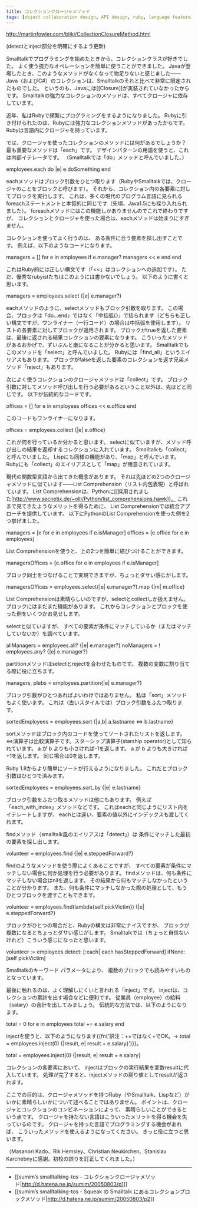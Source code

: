 ```yaml
---
title: コレクションクロージャメソッド
tags: [object collaboration design, API design, ruby, language feature]
---
```


http://martinfowler.com/bliki/CollectionClosureMethod.html

(detectとinject部分を明確にするよう更新)

Smalltalkでプログラミングを始めたときから、コレクションクラスが好きでした。
よく使う強力なオペレーションを簡単に使うことができました。
Javaが登場したとき、このようなメソッドがなくなって物足りないと感じました——Java（およびC#）のコレクションは、Smalltalkのそれと比べて非常に限定されたものでした。
というのも、Javaには[[Closure]]が実装されていなかったからです。
Smalltalkの強力なコレクションのメソッドは、すべてクロージャに依存しています。

近年、私はRubyで頻繁にプログラミングをするようになりました。
Rubyに引き付けられたのは、Rubyには強力なコレクションメソッドがあったからです。
Rubyは言語内にクロージャを持っています。

では、クロージャを使ったコレクションのメソッドには何があるでしょうか？
最も重要なメソッドは「each」です。
デザインパターンの用語を使うと、これは内部イテレータです。
（Smalltalkでは「do」メソッドと呼んでいました。）

 employees.each do |e|
   e.doSomething
 end

eachメソッドはブロック引数をひとつ取ります（RubyやSmalltalkでは、クロージャのことをブロックと呼びます）。
それから、コレクション内の各要素に対してブロックを実行します。
これは、多くの現代のプログラム言語に見られるforeachステートメントと本質的に同じです（先頃、Java1.5にも採り入れられました）。
foreachメソッドにはこの機能しかありませんのでこれで終わりですが、
コレクションとクロージャを使った場合は、eachメソッドは始まりにすぎません。

コレクションを使ってよく行うのは、
ある条件に合う要素を探し出すことです。
例えば、以下のようなコードになります。

 managers = []
 for e in employees
   if e.manager?
     managers << e 
   end
 end

これはRuby的には正しい構文です（「<<」はコレクションへの追加です）。
ただ、優秀なrubyistたちはこのようには書かないでしょう。
以下のように書くと思います。

 managers = employees.select {|e| e.manager?}

eachメソッドのように、selectメソッドもブロック引数を取ります。
この場合、ブロックは「do...end」ではなく「中括弧{}」で括られます（どちらも正しい構文ですが、ワンライナー（一行コード）の場合は中括弧を使用します）。
リストの各要素に対してブロックが適用されます。
ブロックがtrueを返した要素は、最後に返される結果コレクションの要素になります。
こういったメソッドがあるおかげで、ずいぶんと楽になることが分かると思います。
Smalltalkでもこのメソッドを「select」と呼んでいました。
Rubyには「find_all」というエイリアスもあります。
ブロックがfalseを返した要素のコレクションを返す兄弟メソッド「reject」もあります。

次によく使うコレクションのクロージャメソッドは「collect」です。
ブロック引数に対してメソッド呼び出しを行う必要があるということ以外は、先ほどと同じです。
以下が伝統的なコードです。

 offices = []
 for e in employees
   offices << e.office
 end

このコードもワンライナーになります。

 offices = employees.collect {|e| e.office}

これが何を行っているか分かると思います。
selectに似ていますが、メソッド呼び出しの結果を返却するコレクションに入れています。
Smalltalkも「collect」と呼んでいました。
Lispにも同様の機能があり、「map」と呼んでいます。
Rubyにも「collect」のエイリアスとして「map」が用意されています。

現代の関数型言語から出てきた概念があります。
それは先ほどの2つのクロージャメソッドに似ています——List Comprehension（リスト内包表現）と呼ばれています。
List Comprehensionは、Pythonに[[採用されました|http://www.secnetix.de/~olli/Python/list_comprehensions.hawk]]。
これまで見てきたようなメリットを得るために、
List Comprehensionでは統合アプローチを提供しています。
以下にPythonのList Comprehensionを使った例を2つ挙げました。

 managers = [e for e in employees if e.isManager]
 offices = [e.office for e in employees]

List Comprehensionを使うと、上の2つを簡単に結びつけることができます。

 managersOffices = [e.office for e in employees if e.isManager]

ブロック同士をつなげることで実現できますが、ちょっとダサい感じがします。

 managersOffices = employees.select{|e| e.manager?}.map {|m| m.office}

List Comprehensionは素晴らしいのですが、selectとcollectしか扱えません。
ブロックにはまだまだ機能があります。
これからコレクションとブロックを使った例をいくつかお見せします。

selectと似ていますが、
すべての要素が条件にマッチしているか（またはマッチしていないか）を調べています。


 allManagers = employees.all? {|e| e.manager?}
 noManagers = ! employees.any? {|e| e.manager?}

partitionメソッドはselectとrejectを合わせたものです。
複数の変数に割り当てる際に役に立ちます。

 managers, plebs = employees.partition{|e| e.manager?}

ブロック引数がひとつあればよいわけではありません。
私は「sort」メソッドもよく使います。
これは（古いスタイルでは）ブロック引数をふたつ取ります。

 sortedEmployees = employees.sort {|a,b| a.lastname <=> b.lastname}

sortメソッドはブロック内のコードを使ってソートされたリストを返します。
<=>演算子は比較演算子です。スターシップ演算子(starship operator)として知られています。
a が b よりも小さければ-1を返します。
a が b よりも大きければ+1を返します。
同じ場合は0を返します。

Ruby 1.8からより簡単にソートが行えるようになりました。
これだとブロック引数はひとつで済みます。

 sortedEmployees = employees.sort_by {|e| e.lastname}

ブロック引数をふたつ取るメソッドは他にもあります。
例えば「each_with_index」メソッドなどです。
これはeachと同じようにリスト内をイテレートしますが、
eachとは違い、要素の値以外にインデックスも渡してくれます。

findメソッド（smalltalk風のエイリアスは「detect」）は
条件にマッチした最初の要素を探し出します。

 volunteer = employees.find {|e| e.steppedForward?}

findのようなメソッドを使う際によくあることですが、
すべての要素が条件にマッチしない場合に何か処理を行う必要があります。
findメソッドは、何も条件にマッチしない場合はnilを返します。
その結果から何もマッチしなかったということが分かります。
また、何も条件にマッチしなかった際の処理として、もうひとつブロックを渡すこともできます。

 volunteer = employees.find(lambda{self.pickVictim}) {|e| e.steppedForward?}

ブロックがひとつの場合だと、Rubyの構文は非常にナイスですが、
ブロックが複数になるとちょっとダサい感じがします。
Smalltalkでは（ちょっと自信ないけれど）こういう感じになったと思います。

 volunteer := employees 
                detect: [:each| each hasSteppedForward]
                ifNone: [self pickVictim]

Smalltalkのキーワード パラメータにより、
複数のブロックでも読みやすいものとなっています。


最後に触れるのは、よく理解しにくいと言われる「inject」です。
injectは、コレクションの累計を出す場合などに便利です。
従業員（employee）の給料（salary）の合計を出してみましょう。
伝統的な方法では、以下のようになります。

 total = 0
 for e in employees
   total += e.salary
 end

injectを使うと、以下のようになります{{fn('訳注：+=ではなく+でOK。→ total = employees.inject(0) {|result, e| result + e.salary}')}}。

 total = employees.inject(0) {|result, e| result + e.salary}

コレクションの各要素において、
injectはブロックの実行結果を変数resultに代入しています。
処理が完了すると、injectメソッドの戻り値としてresultが返されます。

ここでの目的は、クロージャメソッドを持つRuby（やSmalltalk、Lispなど）がいかに素晴らしいかについて述べることではありません。
ポイントは、クロージャとコレクションのコンビネーションによって、
素晴らしいことができるという点です。
クロージャを持たない言語はこういったメリットを得る機会を失っているのです。
クロージャを持った言語でプログラミングする機会があれば、
こういったメソッドを使えるようになってください。
きっと役に立つと思います。

（Masanori Kado、Rik Hemsley、Christian Neukirchen、Stanislav Karchebnyに感謝。初校の誤りを訂正してくれました。）


----

* [[sumim’s smalltalking-tos - コレクションクロージャメソッド|http://d.hatena.ne.jp/sumim/20050803/p1]]
* [[sumim’s smalltalking-tos - Squeak の Smalltalk にあるコレクションブロックメソッド|http://d.hatena.ne.jp/sumim/20050803/p2]]
